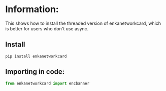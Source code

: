 # Information:

This shows how to install the threaded version of enkanetworkcard, which is better for users who don't use async.

## Install

```pip install enkanetworkcard```

## Importing in code:

```python
from enkanetworkcard import encbanner 
```